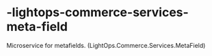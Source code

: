 # -lightops-commerce-services-meta-field
Microservice for metafields. (LightOps.Commerce.Services.MetaField) 
